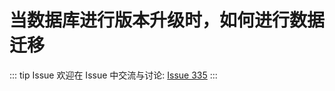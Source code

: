 # 当数据库进行版本升级时，如何进行数据迁移



::: tip Issue 
 欢迎在 Issue 中交流与讨论: [Issue 335](https://github.com/shfshanyue/Daily-Question/issues/335) 
:::



